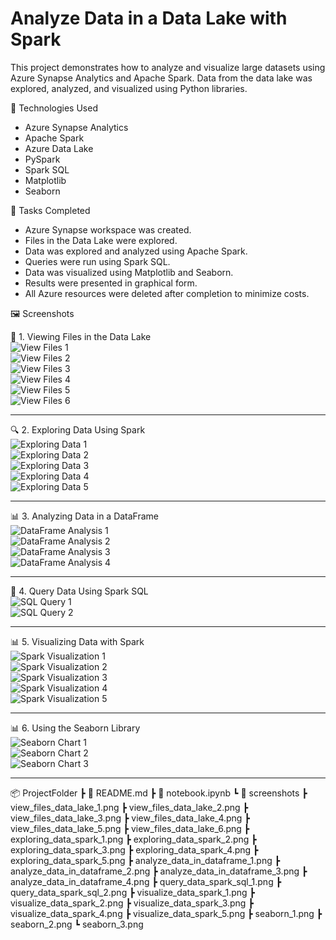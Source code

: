 # Analyze Data in a Data Lake with Spark

This project demonstrates how to analyze and visualize large datasets using Azure Synapse Analytics and Apache Spark. Data from the data lake was explored, analyzed, and visualized using Python libraries.

📌 Technologies Used
- Azure Synapse Analytics
- Apache Spark
- Azure Data Lake
- PySpark
- Spark SQL
- Matplotlib
- Seaborn

🧪 Tasks Completed
- Azure Synapse workspace was created.
- Files in the Data Lake were explored.
- Data was explored and analyzed using Apache Spark.
- Queries were run using Spark SQL.
- Data was visualized using Matplotlib and Seaborn.
- Results were presented in graphical form.
- All Azure resources were deleted after completion to minimize costs.

🖼️ Screenshots

📁 1. Viewing Files in the Data Lake  
![View Files 1](https://github.com/sefa1972/Analyze_data_in_a_data_lake_with_Spark/blob/main/screenshots/1.%20View%20files%20in%20the%20data%20lake.png.)  
![View Files 2](./screenshots/view_files_data_lake_2.png)  
![View Files 3](./screenshots/view_files_data_lake_3.png)  
![View Files 4](./screenshots/view_files_data_lake_4.png)  
![View Files 5](./screenshots/view_files_data_lake_5.png)  
![View Files 6](./screenshots/view_files_data_lake_6.png)

---

🔍 2. Exploring Data Using Spark  
![Exploring Data 1](./screenshots/exploring_data_spark_1.png)  
![Exploring Data 2](./screenshots/exploring_data_spark_2.png)  
![Exploring Data 3](./screenshots/exploring_data_spark_3.png)  
![Exploring Data 4](./screenshots/exploring_data_spark_4.png)  
![Exploring Data 5](./screenshots/exploring_data_spark_5.png)

---

📊 3. Analyzing Data in a DataFrame  
![DataFrame Analysis 1](./screenshots/analyze_data_in_dataframe_1.png)  
![DataFrame Analysis 2](./screenshots/analyze_data_in_dataframe_2.png)  
![DataFrame Analysis 3](./screenshots/analyze_data_in_dataframe_3.png)  
![DataFrame Analysis 4](./screenshots/analyze_data_in_dataframe_4.png)

---

📝 4. Query Data Using Spark SQL  
![SQL Query 1](./screenshots/query_data_spark_sql_1.png)  
![SQL Query 2](./screenshots/query_data_spark_sql_2.png)

---

📊 5. Visualizing Data with Spark  
![Spark Visualization 1](./screenshots/visualize_data_spark_1.png)  
![Spark Visualization 2](./screenshots/visualize_data_spark_2.png)  
![Spark Visualization 3](./screenshots/visualize_data_spark_3.png)  
![Spark Visualization 4](./screenshots/visualize_data_spark_4.png)  
![Spark Visualization 5](./screenshots/visualize_data_spark_5.png)

---

📊 6. Using the Seaborn Library  
![Seaborn Chart 1](./screenshots/seaborn_1.png)  
![Seaborn Chart 2](./screenshots/seaborn_2.png)  
![Seaborn Chart 3](./screenshots/seaborn_3.png)

---

📦 ProjectFolder
 ┣ 📜 README.md
 ┣ 📜 notebook.ipynb
 ┗ 📂 screenshots
    ┣ view_files_data_lake_1.png
    ┣ view_files_data_lake_2.png
    ┣ view_files_data_lake_3.png
    ┣ view_files_data_lake_4.png
    ┣ view_files_data_lake_5.png
    ┣ view_files_data_lake_6.png
    ┣ exploring_data_spark_1.png
    ┣ exploring_data_spark_2.png
    ┣ exploring_data_spark_3.png
    ┣ exploring_data_spark_4.png
    ┣ exploring_data_spark_5.png
    ┣ analyze_data_in_dataframe_1.png
    ┣ analyze_data_in_dataframe_2.png
    ┣ analyze_data_in_dataframe_3.png
    ┣ analyze_data_in_dataframe_4.png
    ┣ query_data_spark_sql_1.png
    ┣ query_data_spark_sql_2.png
    ┣ visualize_data_spark_1.png
    ┣ visualize_data_spark_2.png
    ┣ visualize_data_spark_3.png
    ┣ visualize_data_spark_4.png
    ┣ visualize_data_spark_5.png
    ┣ seaborn_1.png
    ┣ seaborn_2.png
    ┗ seaborn_3.png
